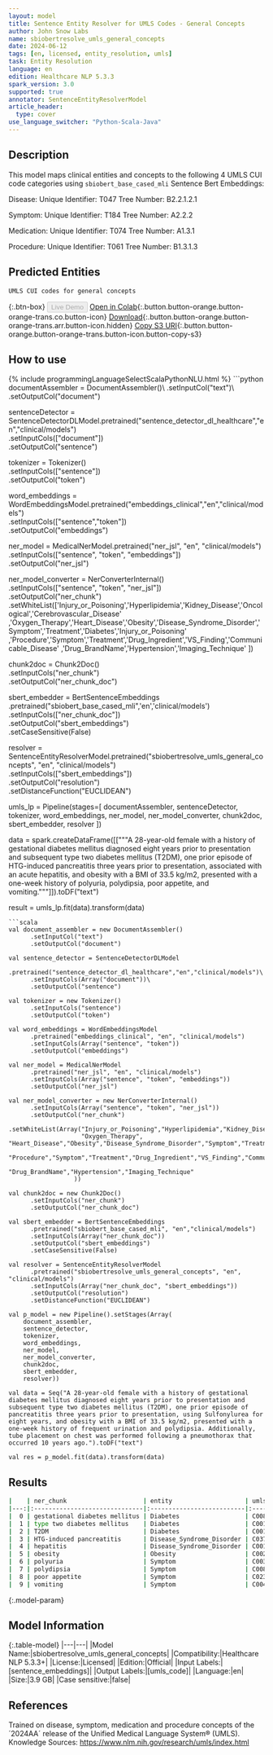 ```yaml
---
layout: model
title: Sentence Entity Resolver for UMLS Codes - General Concepts
author: John Snow Labs
name: sbiobertresolve_umls_general_concepts
date: 2024-06-12
tags: [en, licensed, entity_resolution, umls]
task: Entity Resolution
language: en
edition: Healthcare NLP 5.3.3
spark_version: 3.0
supported: true
annotator: SentenceEntityResolverModel
article_header:
  type: cover
use_language_switcher: "Python-Scala-Java"
---
```


## Description

This model maps clinical entities and concepts to the following 4 UMLS CUI code categories using `sbiobert_base_cased_mli` Sentence Bert Embeddings:

Disease: Unique Identifier: T047 Tree Number: B2.2.1.2.1

Symptom: Unique Identifier: T184 Tree Number: A2.2.2

Medication: Unique Identifier: T074 Tree Number: A1.3.1

Procedure: Unique Identifier: T061 Tree Number: B1.3.1.3

## Predicted Entities

`UMLS CUI codes for general concepts`

{:.btn-box}
<button class="button button-orange" disabled>Live Demo</button>
[Open in Colab](https://colab.research.google.com/github/JohnSnowLabs/spark-nlp-workshop/blob/master/tutorials/Certification_Trainings/Healthcare/3.Clinical_Entity_Resolvers.ipynb){:.button.button-orange.button-orange-trans.co.button-icon}
[Download](https://s3.amazonaws.com/auxdata.johnsnowlabs.com/clinical/models/sbiobertresolve_umls_general_concepts_en_5.3.3_3.0_1718235332729.zip){:.button.button-orange.button-orange-trans.arr.button-icon.hidden}
[Copy S3 URI](s3://auxdata.johnsnowlabs.com/clinical/models/sbiobertresolve_umls_general_concepts_en_5.3.3_3.0_1718235332729.zip){:.button.button-orange.button-orange-trans.button-icon.button-copy-s3}

## How to use



<div class="tabs-box" markdown="1">
{% include programmingLanguageSelectScalaPythonNLU.html %}
```python
documentAssembler = DocumentAssembler()\
    .setInputCol("text")\
    .setOutputCol("document")

sentenceDetector = SentenceDetectorDLModel.pretrained("sentence_detector_dl_healthcare","en","clinical/models")\
    .setInputCols(["document"])\
    .setOutputCol("sentence")

tokenizer = Tokenizer()\
    .setInputCols(["sentence"])\
    .setOutputCol("token")

word_embeddings = WordEmbeddingsModel.pretrained("embeddings_clinical","en","clinical/models")\
    .setInputCols(["sentence","token"])\
    .setOutputCol("embeddings")

ner_model = MedicalNerModel.pretrained("ner_jsl", "en", "clinical/models")\
    .setInputCols(["sentence", "token", "embeddings"])\
    .setOutputCol("ner_jsl")

ner_model_converter = NerConverterInternal()\
    .setInputCols(["sentence", "token", "ner_jsl"])\
    .setOutputCol("ner_chunk")\
    .setWhiteList(['Injury_or_Poisoning','Hyperlipidemia','Kidney_Disease','Oncological','Cerebrovascular_Disease'
                  ,'Oxygen_Therapy','Heart_Disease','Obesity','Disease_Syndrome_Disorder','Symptom','Treatment','Diabetes','Injury_or_Poisoning'
                  ,'Procedure','Symptom','Treatment','Drug_Ingredient','VS_Finding','Communicable_Disease'
                  ,'Drug_BrandName','Hypertension','Imaging_Technique'
                  ])

chunk2doc = Chunk2Doc()\
    .setInputCols("ner_chunk")\
    .setOutputCol("ner_chunk_doc")

sbert_embedder = BertSentenceEmbeddings\
    .pretrained("sbiobert_base_cased_mli",'en','clinical/models')\
    .setInputCols(["ner_chunk_doc"])\
    .setOutputCol("sbert_embeddings")\
    .setCaseSensitive(False)

resolver = SentenceEntityResolverModel.pretrained("sbiobertresolve_umls_general_concepts", "en", "clinical/models") \
    .setInputCols(["sbert_embeddings"]) \
    .setOutputCol("resolution")\
    .setDistanceFunction("EUCLIDEAN")

umls_lp = Pipeline(stages=[
    documentAssembler,
    sentenceDetector,
    tokenizer,
    word_embeddings,
    ner_model,
    ner_model_converter,
    chunk2doc,
    sbert_embedder,
    resolver
])

data = spark.createDataFrame([["""A 28-year-old female with a history of gestational diabetes mellitus diagnosed eight years prior to presentation and subsequent type two diabetes mellitus (T2DM), one prior episode of HTG-induced pancreatitis three years prior to presentation, associated with an acute hepatitis, and obesity with a BMI of 33.5 kg/m2, presented with a one-week history of polyuria, polydipsia, poor appetite, and vomiting."""]]).toDF("text")

result = umls_lp.fit(data).transform(data)
```
```scala
val document_assembler = new DocumentAssembler()
      .setInputCol("text")
      .setOutputCol("document")

val sentence_detector = SentenceDetectorDLModel
      .pretrained("sentence_detector_dl_healthcare","en","clinical/models")\
      .setInputCols(Array("document"))\
      .setOutputCol("sentence")

val tokenizer = new Tokenizer()
      .setInputCols("sentence")
      .setOutputCol("token")

val word_embeddings = WordEmbeddingsModel
      .pretrained("embeddings_clinical", "en", "clinical/models")
      .setInputCols(Array("sentence", "token"))
      .setOutputCol("embeddings")

val ner_model = MedicalNerModel
      .pretrained("ner_jsl", "en", "clinical/models")
      .setInputCols(Array("sentence", "token", "embeddings"))
      .setOutputCol("ner_jsl")

val ner_model_converter = new NerConverterInternal()
      .setInputCols(Array("sentence", "token", "ner_jsl"))
      .setOutputCol("ner_chunk")
      .setWhiteList(Array("Injury_or_Poisoning","Hyperlipidemia","Kidney_Disease","Oncological","Cerebrovascular_Disease",
                    "Oxygen_Therapy", "Heart_Disease","Obesity","Disease_Syndrome_Disorder","Symptom","Treatment","Diabetes","Injury_or_Poisoning",
                    "Procedure","Symptom","Treatment","Drug_Ingredient","VS_Finding","Communicable_Disease",
                    "Drug_BrandName","Hypertension","Imaging_Technique" 
                  ))

val chunk2doc = new Chunk2Doc()
      .setInputCols("ner_chunk")
      .setOutputCol("ner_chunk_doc")

val sbert_embedder = BertSentenceEmbeddings
      .pretrained("sbiobert_base_cased_mli", "en","clinical/models")
      .setInputCols(Array("ner_chunk_doc"))
      .setOutputCol("sbert_embeddings")
      .setCaseSensitive(False)
    
val resolver = SentenceEntityResolverModel
      .pretrained("sbiobertresolve_umls_general_concepts", "en", "clinical/models")
      .setInputCols(Array("ner_chunk_doc", "sbert_embeddings"))
      .setOutputCol("resolution")
      .setDistanceFunction("EUCLIDEAN")

val p_model = new Pipeline().setStages(Array(
    document_assembler,
    sentence_detector,
    tokenizer,
    word_embeddings,
    ner_model,
    ner_model_converter,
    chunk2doc,
    sbert_embedder,
    resolver))
    
val data = Seq("A 28-year-old female with a history of gestational diabetes mellitus diagnosed eight years prior to presentation and subsequent type two diabetes mellitus (T2DM), one prior episode of pancreatitis three years prior to presentation, using Sulfonylurea for eight years, and obesity with a BMI of 33.5 kg/m2, presented with a one-week history of frequent urination and polydipsia. Additionally, tube placement on chest was performed following a pneumothorax that occurred 10 years ago.").toDF("text")  

val res = p_model.fit(data).transform(data)
```
</div>

## Results

```bash
|    | ner_chunk                     | entity                    | umls_code   | resolution                    | all_k_results                                          | all_k_distances                              | all_k_cosine_distances                       | all_k_resolutions                                                                            |
|---:|:------------------------------|:--------------------------|:------------|:------------------------------|:-------------------------------------------------------|:---------------------------------------------|:---------------------------------------------|:---------------------------------------------------------------------------------------------|
|  0 | gestational diabetes mellitus | Diabetes                  | C0085207    | gestational diabetes mellitus | C0085207:::C0032969:::C2063017:::C1283034:::C0271663...| 0.0000:::4.1541:::4.7731:::4.8692:::4.8845...| 0.0000:::0.0253:::0.0332:::0.0347:::0.0354...| gestational diabetes mellitus:::pregnancy diabetes mellitus:::pregnancy complicated by dia...|
|  1 | type two diabetes mellitus    | Diabetes                  | C0011860    | type 2 diabetes mellitus      | C0011860:::C1719939:::C1832387:::C0348921:::C0271640...| 2.0974:::4.0218:::4.3644:::5.0391:::5.1188...| 0.0065:::0.0241:::0.0284:::0.0374:::0.0388...| type 2 diabetes mellitus:::disorder associated with type 2 diabetes mellitus:::type 2 diab...|
|  2 | T2DM                          | Diabetes                  | C0011860    | type 2 diabetes               | C0011860:::C0948893:::C1832387:::C1719939:::C0348921...| 6.5569:::7.8811:::8.0288:::8.1008:::8.3863...| 0.0666:::0.0973:::0.0988:::0.1004:::0.1061...| type 2 diabetes:::z type diabetes:::type 2 diabetes mellitus 2:::disorder associated with ...|
|  3 | HTG-induced pancreatitis      | Disease_Syndrome_Disorder | C0376670    | alcohol-induced pancreatitis  | C0376670:::C1868971:::C0267940:::C2350449:::C5208246...| 5.6616:::6.1229:::6.1748:::6.1966:::6.5241...| 0.0515:::0.0606:::0.0610:::0.0625:::0.0681...| alcohol-induced pancreatitis:::toxic pancreatitis:::hemorrhage pancreatitis:::graft pancre...|
|  4 | hepatitis                     | Disease_Syndrome_Disorder | C0019158    | hepatitis                     | C0019158:::C0019159:::C0814152:::C0042721:::C0011226...| 0.0000:::3.2380:::3.3070:::3.8885:::3.9127...| 0.0000:::0.0168:::0.0176:::0.0242:::0.0246...| hepatitis:::hepatitis a:::hepatitis g:::viral hepatitis:::hepatitis d:::hepatitis f:::hepa...|
|  5 | obesity                       | Obesity                   | C0028754    | obesity                       | C0028754:::C0342940:::C0342942:::C0857116:::C1561826...| 0.0000:::3.8693:::4.2493:::4.3092:::4.4595...| 0.0000:::0.0218:::0.0268:::0.0272:::0.0290...| obesity:::abdominal obesity:::generalized obesity:::obesity gross:::overweight and obesity...|
|  6 | polyuria                      | Symptom                   | C0032617    | polyuria                      | C0032617:::C0848232:::C0016708:::C2830339:::C0018965...| 0.0000:::6.9423:::7.8679:::8.1204:::8.4072...| 0.0000:::0.0751:::0.0970:::0.1063:::0.1103...| polyuria:::nocturnal polyuria:::frequency of urination and polyuria:::other polyuria:::hem...|
|  7 | polydipsia                    | Symptom                   | C0085602    | polydipsia                    | C0085602:::C0857397:::C1994993:::C1540939:::C0030508...| 0.0000:::6.0919:::8.4267:::8.7742:::9.9300...| 0.0000:::0.0572:::0.1111:::0.1217:::0.1520...| polydipsia:::polydipsia (nocturnal):::(excessive thirst) or (polydipsia):::(excessive flui...|
|  8 | poor appetite                 | Symptom                   | C0232462    | appetite poor                 | C0232462:::C0003123:::C0011168:::C0162429:::C0426579...| 3.3118:::5.7668:::6.4633:::6.6977:::6.8478...| 0.0159:::0.0482:::0.0611:::0.0652:::0.0685...| appetite poor:::lack of appetite:::poor swallowing:::poor nutrition:::loss of appetite:::b...|
|  9 | vomiting                      | Symptom                   | C0042963    | vomiting                      | C0042963:::C0401157:::C0152165:::C0152164:::C0859028...| 0.0000:::3.6352:::5.4750:::5.7050:::5.8952...| 0.0000:::0.0196:::0.0446:::0.0484:::0.0527...| vomiting:::intermittent vomiting:::persistent vomiting:::periodic vomiting:::vomiting refl...|
```

{:.model-param}
## Model Information

{:.table-model}
|---|---|
|Model Name:|sbiobertresolve_umls_general_concepts|
|Compatibility:|Healthcare NLP 5.3.3+|
|License:|Licensed|
|Edition:|Official|
|Input Labels:|[sentence_embeddings]|
|Output Labels:|[umls_code]|
|Language:|en|
|Size:|3.9 GB|
|Case sensitive:|false|

## References

Trained on disease, symptom, medication and procedure concepts of the ´2024AA´ release of the Unified Medical Language System® (UMLS). Knowledge Sources: https://www.nlm.nih.gov/research/umls/index.html
